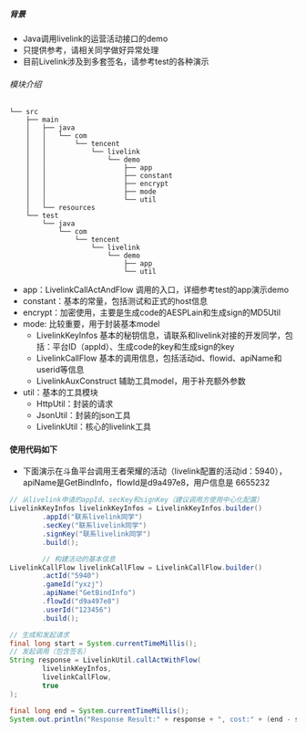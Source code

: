 ##### 背景
- Java调用livelink的运营活动接口的demo
- 只提供参考，请相关同学做好异常处理
- 目前Livelink涉及到多套签名，请参考test的各种演示

###### 模块介绍
```shell
└── src
    ├── main
    │   ├── java
    │   │   └── com
    │   │       └── tencent
    │   │           └── livelink
    │   │               └── demo
    │   │                   ├── app
    │   │                   ├── constant
    │   │                   ├── encrypt
    │   │                   ├── mode
    │   │                   └── util
    │   └── resources
    └── test
        └── java
            └── com
                └── tencent
                    └── livelink
                        └── demo
                            ├── app
                            └── util
```

- app：LivelinkCallActAndFlow 调用的入口，详细参考test的app演示demo
- constant：基本的常量，包括测试和正式的host信息
- encrypt：加密使用，主要是生成code的AESPLain和生成sign的MD5Util
- mode: 比较重要，用于封装基本model
  - LivelinkKeyInfos 基本的秘钥信息，请联系和livelink对接的开发同学，包括：平台ID（appId）、生成code的key和生成sign的key
  - LivelinkCallFlow 基本的调用信息，包括活动id、flowid、apiName和userid等信息
  - LivelinkAuxConstruct 辅助工具model，用于补充额外参数
- util：基本的工具模块
  - HttpUtil：封装的请求
  - JsonUtil：封装的json工具
  - LivelinkUtil：核心的livelink工具


#### 使用代码如下
- 下面演示在斗鱼平台调用王者荣耀的活动（livelink配置的活动id：5940），apiName是GetBindInfo，flowId是d9a497e8，用户信息是 6655232 
```java
// 从livelink申请的appId、secKey和signKey（建议调用方使用中心化配置）
LivelinkKeyInfos livelinkKeyInfos = LivelinkKeyInfos.builder()
        .appId("联系livelink同学")
        .secKey("联系livelink同学")
        .signKey("联系livelink同学")
        .build();

        // 构建活动的基本信息
LivelinkCallFlow livelinkCallFlow = LivelinkCallFlow.builder()
        .actId("5940")
        .gameId("yxzj")
        .apiName("GetBindInfo")
        .flowId("d9a497e8")
        .userId("123456")
        .build();

// 生成和发起请求
final long start = System.currentTimeMillis();
// 发起调用（包含签名）
String response = LivelinkUtil.callActWithFlow(
        livelinkKeyInfos,
        livelinkCallFlow,
        true
);

final long end = System.currentTimeMillis();
System.out.println("Response Result:" + response + ", cost:" + (end - start));

```
